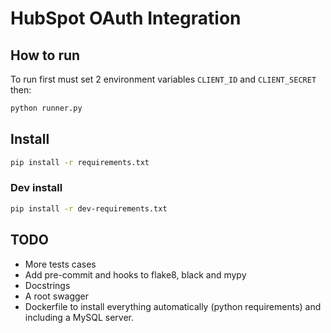 # HubSpot OAuth Integration

## How to run

To run first must set 2 environment variables `CLIENT_ID` and `CLIENT_SECRET`
then:

```bash
python runner.py
```

## Install

```bash
pip install -r requirements.txt
```

### Dev install

```bash
pip install -r dev-requirements.txt
```

## TODO

- More tests cases
- Add pre-commit and hooks to flake8, black and mypy
- Docstrings
- A root swagger
- Dockerfile to install everything automatically (python requirements) and including a MySQL server.
